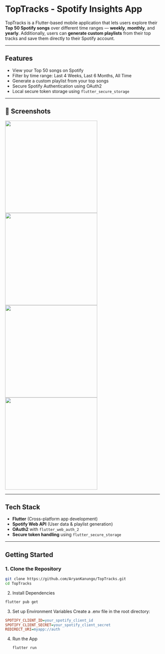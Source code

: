 #  TopTracks - Spotify Insights App

TopTracks is a Flutter-based mobile application that lets users explore their **Top 50 Spotify songs** over different time ranges — **weekly**, **monthly**, and **yearly**. Additionally, users can **generate custom playlists** from their top tracks and save them directly to their Spotify account.

---

##  Features

-  View your Top 50 songs on Spotify
- Filter by time range: Last 4 Weeks, Last 6 Months, All Time
-  Generate a custom playlist from your top songs
-  Secure Spotify Authentication using OAuth2
- Local secure token storage using `flutter_secure_storage`

---

## 📱 Screenshots

<img src="https://github.com/user-attachments/assets/1ba31b1f-845f-4752-beeb-88537e9068b5" width="300" />

<img src="https://github.com/user-attachments/assets/587e80ec-9516-4b12-9dff-859ba1932ec1" width="300" />

<img src="https://github.com/user-attachments/assets/5a15b540-ba4f-4a13-9d88-758f6474aaa3" width="300" />

<img src="https://github.com/user-attachments/assets/78b0251d-7856-4a96-8a27-bdb7c395ff0d" width="300" />


---

##  Tech Stack

- **Flutter** (Cross-platform app development)
- **Spotify Web API** (User data & playlist generation)
- **OAuth2** with `flutter_web_auth_2`
- **Secure token handling** using `flutter_secure_storage`

---

##  Getting Started

### 1. Clone the Repository

```bash
git clone https://github.com/AryanKanungo/TopTracks.git
cd TopTracks
```
2. Install Dependencies
```bash
flutter pub get
```
3. Set up Environment Variables
Create a .env file in the root directory:
```ini
SPOTIFY_CLIENT_ID=your_spotify_client_id
SPOTIFY_CLIENT_SECRET=your_spotify_client_secret
REDIRECT_URI=myapp://auth
```
4. Run the App
   ```bash
   flutter run
   ```
